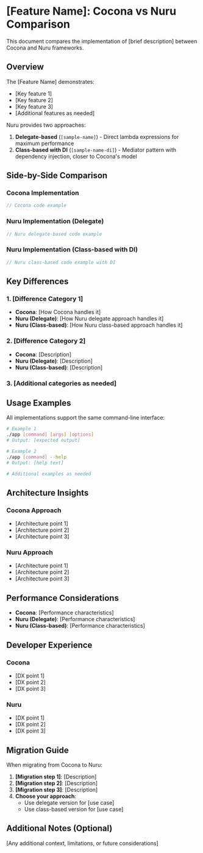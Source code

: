 # [Feature Name]: Cocona vs Nuru Comparison

This document compares the implementation of [brief description] between Cocona and Nuru frameworks.

## Overview

The [Feature Name] demonstrates:
- [Key feature 1]
- [Key feature 2]
- [Key feature 3]
- [Additional features as needed]

Nuru provides two approaches:
1. **Delegate-based** (`[sample-name]`) - Direct lambda expressions for maximum performance
2. **Class-based with DI** (`[sample-name-di]`) - Mediator pattern with dependency injection, closer to Cocona's model

## Side-by-Side Comparison

### Cocona Implementation

```csharp
// Cocona code example
```

### Nuru Implementation (Delegate)

```csharp
// Nuru delegate-based code example
```

### Nuru Implementation (Class-based with DI)

```csharp
// Nuru class-based code example with DI
```

## Key Differences

### 1. [Difference Category 1]
- **Cocona**: [How Cocona handles it]
- **Nuru (Delegate)**: [How Nuru delegate approach handles it]
- **Nuru (Class-based)**: [How Nuru class-based approach handles it]

### 2. [Difference Category 2]
- **Cocona**: [Description]
- **Nuru (Delegate)**: [Description]
- **Nuru (Class-based)**: [Description]

### 3. [Additional categories as needed]

## Usage Examples

All implementations support the same command-line interface:

```bash
# Example 1
./app [command] [args] [options]
# Output: [expected output]

# Example 2
./app [command] --help
# Output: [help text]

# Additional examples as needed
```

## Architecture Insights

### Cocona Approach
- [Architecture point 1]
- [Architecture point 2]
- [Architecture point 3]

### Nuru Approach
- [Architecture point 1]
- [Architecture point 2]
- [Architecture point 3]

## Performance Considerations

- **Cocona**: [Performance characteristics]
- **Nuru (Delegate)**: [Performance characteristics]
- **Nuru (Class-based)**: [Performance characteristics]

## Developer Experience

### Cocona
- [DX point 1]
- [DX point 2]
- [DX point 3]

### Nuru
- [DX point 1]
- [DX point 2]
- [DX point 3]

## Migration Guide

When migrating from Cocona to Nuru:

1. **[Migration step 1]**: [Description]
2. **[Migration step 2]**: [Description]
3. **[Migration step 3]**: [Description]
4. **Choose your approach**:
   - Use delegate version for [use case]
   - Use class-based version for [use case]

## Additional Notes (Optional)

[Any additional context, limitations, or future considerations]
